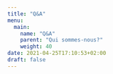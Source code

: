 ```yaml
---
title: "Q&A"
menu:
  main:
    name: "Q&A"
    parent: "Qui sommes-nous?"
    weight: 40
date: 2021-04-25T17:10:53+02:00
draft: false
---
```


